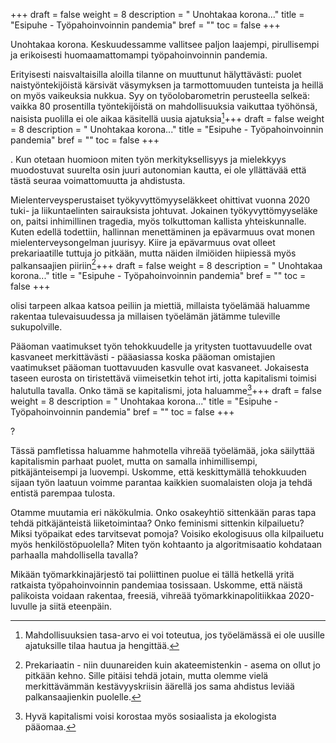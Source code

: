 +++
draft = false
weight = 8
description = " Unohtakaa korona..."
title = "Esipuhe - Työpahoinvoinnin pandemia"
bref = ""
toc = false
+++



Unohtakaa korona. Keskuudessamme vallitsee paljon laajempi, pirullisempi ja erikoisesti huomaamattomampi työpahoinvoinnin pandemia.

Erityisesti naisvaltaisilla aloilla tilanne on muuttunut hälyttävästi: puolet naistyöntekijöistä kärsivät väsymyksen ja tarmottomuuden tunteista ja heillä on myös vaikeuksia nukkua. Syy on työolobarometrin perusteella selkeä: vaikka 80 prosentilla työntekijöistä on mahdollisuuksia vaikuttaa työhönsä, naisista puolilla ei ole aikaa käsitellä uusia ajatuksia[^1]+++
draft = false
weight = 8
description = " Unohtakaa korona..."
title = "Esipuhe - Työpahoinvoinnin pandemia"
bref = ""
toc = false
+++


. Kun otetaan huomioon miten työn merkityksellisyys ja mielekkyys muodostuvat suurelta osin juuri autonomian kautta, ei ole yllättävää että tästä seuraa voimattomuutta ja ahdistusta.

Mielenterveysperustaiset työkyvyttömyyseläkkeet ohittivat vuonna 2020 tuki- ja liikuntaelinten sairauksista johtuvat. Jokainen työkyvyttömyyseläke on, paitsi inhimillinen tragedia, myös tolkuttoman kallista yhteiskunnalle. Kuten edellä todettiin, hallinnan menettäminen ja epävarmuus ovat monen mielenterveysongelman juurisyy. Kiire ja epävarmuus ovat olleet prekariaatille tuttuja jo pitkään, mutta näiden ilmiöiden hiipiessä myös palkansaajien piiriin[^2]+++
draft = false
weight = 8
description = " Unohtakaa korona..."
title = "Esipuhe - Työpahoinvoinnin pandemia"
bref = ""
toc = false
+++


 olisi tarpeen alkaa katsoa peiliin ja miettiä, millaista työelämää haluamme rakentaa tulevaisuudessa ja millaisen työelämän jätämme tuleville sukupolville.

Pääoman vaatimukset työn tehokkuudelle ja yritysten tuottavuudelle ovat kasvaneet merkittävästi - pääasiassa koska pääoman omistajien vaatimukset pääoman tuottavuuden kasvulle ovat kasvaneet. Jokaisesta taseen eurosta on tiristettävä viimeisetkin tehot irti, jotta kapitalismi toimisi halutulla tavalla. Onko tämä se kapitalismi, jota haluamme[^3]+++
draft = false
weight = 8
description = " Unohtakaa korona..."
title = "Esipuhe - Työpahoinvoinnin pandemia"
bref = ""
toc = false
+++


?

Tässä pamfletissa haluamme hahmotella vihreää työelämää, joka säilyttää kapitalismin parhaat puolet, mutta on samalla inhimillisempi, pitkäjänteisempi ja luovempi. Uskomme, että keskittymällä tehokkuuden sijaan työn laatuun voimme parantaa kaikkien suomalaisten oloja ja tehdä entistä parempaa tulosta. 

Otamme muutamia eri näkökulmia. Onko osakeyhtiö sittenkään paras tapa tehdä pitkäjänteistä liiketoimintaa? Onko feminismi sittenkin kilpailuetu? Miksi työpaikat edes tarvitsevat pomoja? Voisiko ekologisuus olla kilpailuetu myös henkilöstöpuolella? Miten työn kohtaanto ja algoritmisaatio kohdataan parhaalla mahdollisella tavalla?

Mikään työmarkkinajärjestö tai poliittinen puolue ei tällä hetkellä yritä ratkaista työpahoinvoinnin pandemiaa tosissaan. Uskomme, että näistä palikoista voidaan rakentaa, freesiä, vihreää työmarkkinapolitiikkaa 2020-luvulle ja siitä eteenpäin.

[^1]: Mahdollisuuksien tasa-arvo ei voi toteutua, jos työelämässä ei ole uusille ajatuksille tilaa hautua ja hengittää.
[^2]: Prekariaatin - niin duunareiden kuin akateemistenkin - asema on ollut jo pitkään kehno. Sille pitäisi tehdä jotain, mutta olemme vielä merkittävämmän kestävyyskriisin äärellä jos sama ahdistus leviää palkansaajienkin puolelle.
[^3]: Hyvä kapitalismi voisi korostaa myös sosiaalista ja ekologista pääomaa.
